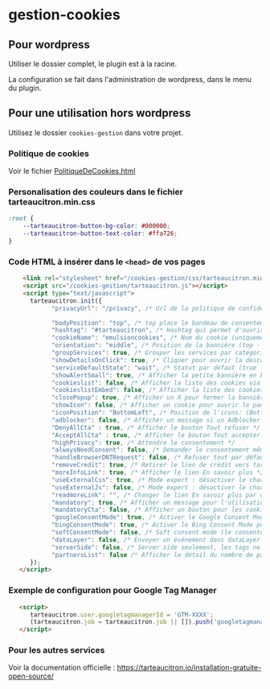# gestion-cookies

## Pour wordpress

Utiliser le dossier complet, le plugin est à la racine.

La configuration se fait dans l'administration de wordpress, dans le menu du plugin.

## Pour une utilisation hors wordpress

Utilisez le dossier `cookies-gestion` dans votre projet.

### Politique de cookies

Voir le fichier [PolitiqueDeCookies.html](PolitiqueDeCookies.html)

### Personalisation des couleurs dans le fichier tarteaucitron.min.css

```css
:root {
    --tarteaucitron-button-bg-color: #000000;
    --tarteaucitron-button-text-color: #ffa726;
}
```

### Code HTML à insérer dans le `<head>` de vos pages

```html
	<link rel="stylesheet" href="/cookies-gestion/css/tarteaucitron.min.css" />
	<script src="/cookies-gestion/tarteaucitron.js"></script>
	<script type="text/javascript">
      tarteaucitron.init({
			"privacyUrl": "/privacy", /* Url de la politique de confidentialité */

			"bodyPosition": "top", /* top place le bandeau de consentement au début du code html, mieux pour l'accessibilité */
			"hashtag": "#tarteaucitron", /* Hashtag qui permet d'ouvrir le panneau de contrôle  */
			"cookieName": "emulsioncookies", /* Nom du cookie (uniquement lettres et chiffres) */
			"orientation": "middle", /* Position de la bannière (top - bottom - popup - banner) */
			"groupServices": true, /* Grouper les services par catégorie */
			"showDetailsOnClick": true, /* Cliquer pour ouvrir la description */
			"serviceDefaultState": "wait", /* Statut par défaut (true - wait - false) */		
			"showAlertSmall": true, /* Afficher la petite bannière en bas à droite */
			"cookieslist": false, /* Afficher la liste des cookies via une mini bannière */
			"cookieslistEmbed": false, /* Afficher la liste des cookies dans le panneau de contrôle */
			"closePopup": true, /* Afficher un X pour fermer la bannière */
			"showIcon": false, /* Afficher un cookie pour ouvrir le panneau */
			"iconPosition": "BottomLeft", /* Position de l'icons: (BottomRight - BottomLeft - TopRight - TopLeft) */
			"adblocker": false, /* Afficher un message si un Adblocker est détecté */		
			"DenyAllCta" : true, /* Afficher le bouton Tout refuser */
			"AcceptAllCta" : true, /* Afficher le bouton Tout accepter */
			"highPrivacy": true, /* Attendre le consentement */
			"alwaysNeedConsent": false, /* Demander le consentement même pour les services "Privacy by design" */			
			"handleBrowserDNTRequest": false, /* Refuser tout par défaut si Do Not Track est activé sur le navigateur */
			"removeCredit": true, /* Retirer le lien de crédit vers tarteaucitron.io */
			"moreInfoLink": true, /* Afficher le lien En savoir plus */
			"useExternalCss": true, /* Mode expert : désactiver le chargement des fichiers .css tarteaucitron */
			"useExternalJs": false, /* Mode expert : désactiver le chargement des fichiers .js tarteaucitron */								
			"readmoreLink": "", /* Changer le lien En savoir plus par défaut */
			"mandatory": true, /* Afficher un message pour l'utilisation de cookies obligatoires */
			"mandatoryCta": false, /* Afficher un bouton pour les cookies obligatoires (déconseillé) */
			"googleConsentMode": true, /* Activer le Google Consent Mode v2 pour Google ads & GA4 */
			"bingConsentMode": true, /* Activer le Bing Consent Mode pour Clarity & Bing Ads */
			"softConsentMode": false, /* Soft consent mode (le consentement est requis pour charger les tags) */
			"dataLayer": false, /* Envoyer un événement dans dataLayer avec le statut des services */
			"serverSide": false, /* Server side seulement, les tags ne sont pas chargé côté client */
			"partnersList": false /* Afficher le détail du nombre de partenaires sur la bandeau */
      });
   </script>
```

### Exemple de configuration pour Google Tag Manager

```html
   <script>
      tarteaucitron.user.googletagmanagerId = 'GTM-XXXX';
      (tarteaucitron.job = tarteaucitron.job || []).push('googletagmanager');
   </script>
```

### Pour les autres services

Voir la documentation officielle : https://tarteaucitron.io/installation-gratuite-open-source/